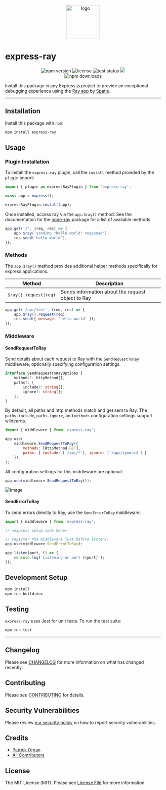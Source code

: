 <p align="center">    
    <img src="https://user-images.githubusercontent.com/5508707/158072103-6b329884-c4fa-42f6-8e55-c753bc73374c.png" alt="logo" height="110" />
</p>

# express-ray

<p align="center">
    <img src="https://shields.io/npm/v/express-ray" alt="npm version">
    <img src="https://shields.io/github/license/permafrost-dev/express-ray?logo=opensourceinitiative&logoColor=white" alt="license">
    <img src="https://github.com/permafrost-dev/express-ray/workflows/Run%20Tests/badge.svg" alt="test status">
    <img src="https://codecov.io/gh/permafrost-dev/express-ray/branch/main/graph/badge.svg?token=1tgFqjGUPF"/>
    <br>
    <img src="https://img.shields.io/npm/dt/express-ray.svg?logo=npm" alt="npm downloads">
</p>

Install this package in any Express.js project to provide an exceptional debugging experience using the [Ray app](https://myray.app) by [Spatie](https://spatie.be).

---

## Installation

Install this package with `npm`:

```bash
npm install express-ray
```

## Usage

### Plugin Installation

To install the `express-ray` plugin, call the `install` method provided by the `plugin` import:

```js
import { plugin as expressRayPlugin } from 'express-ray';

const app = express();

expressRayPlugin.install(app);
```

Once installed, access ray via the `app.$ray()` method. See the documentation for the [node-ray](https://github.com/permafrost-dev/node-ray) package for a list of available methods.

```js
app.get('/', (req, res) => {
    app.$ray('sending "hello world" response');
    res.send('hello world');
});
```

### Methods

The `app.$ray()` method provides additional helper methods specifically for express applications.

| Method                  | Description                                                    |
| ----------------------- | -------------------------------------------------------------- |
| `$ray().request(req)`   | Sends information about the request object to Ray              |

```js
app.get('/api/test', (req, res) => {
    app.$ray().request(req);
    res.send({ message: 'hello world' });
});
```

### Middleware

#### SendRequestToRay

Send details about each request to Ray with the `SendRequestToRay` middleware, optionally specifying configuration settings.

```ts
interface SendRequestToRayOptions {
    methods?: HttpMethod[];
    paths?: {
        include?: string[];
        ignore?: string[];
    };
}
```

By default, all paths and http methods match and get sent to Ray. The `paths.include`, `paths.ignore`, and `methods` configuration settings support wildcards.

```js
import { middleware } from 'express-ray';

app.use(
    middleware.SendRequestToRay({ 
        methods: [HttpMethod.GET],
        paths: { include: ['/api/*'], ignore: ['/api/ignored'] } 
    })
);
```

All configuration settings for this middleware are optional:

```js
app.use(middleware.SendRequestToRay());
```

![image](https://user-images.githubusercontent.com/5508707/158073710-37209980-63b0-4812-9687-f3c1b7c721ab.png)

#### SendErrorToRay

To send errors directly to Ray, use the `SendErrorToRay` middleware.

```js
import { middleware } from 'express-ray';

// <express setup code here>

// register the middleware just before listen()
app.use(middleware.SendErrorToRay);

app.listen(port, () => {
    console.log(`Listening on port ${port}`);
});
```

## Development Setup

```bash
npm install
npm run build:dev
```

## Testing

`express-ray` uses Jest for unit tests. To run the test suite:

```bash
npm run test
```

---

## Changelog

Please see [CHANGELOG](CHANGELOG.md) for more information on what has changed recently.

## Contributing

Please see [CONTRIBUTING](.github/CONTRIBUTING.md) for details.

## Security Vulnerabilities

Please review [our security policy](../../security/policy) on how to report security vulnerabilities.

## Credits

- [Patrick Organ](https://github.com/patinthehat)
- [All Contributors](../../contributors)

## License

The MIT License (MIT). Please see [License File](LICENSE) for more information.
